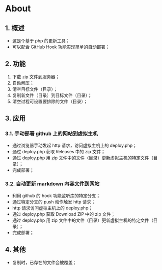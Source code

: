 # About

## 1. 概述

- 这是个基于 php 的更新工具；
- 可以配合 GitHub Hook 功能实现简单的自动部署；

## 2. 功能

1. 下载 zip 文件到服务器；
1. 自动解压；
1. 清空目标文件（目录）；
1. 复制新文件（目录）到目标文件（目录）；
1. 清空过程可设置要排除的文件（目录）；

## 3. 应用

### 3.1. 手动部署 github 上的网站到虚拟主机

- 通过浏览器手动发起 http 请求，访问虚拟主机上的 deploy.php；
- 通过 deploy.php 获取 Releases 中的 zip 文件；
- 通过 deploy.php 用 zip 文件中的文件（目录）更新虚拟主机的特定文件（目录）；
- 完成部署；

### 3.2. 自动更新 markdown 内容文件到网站

- 利用 github 的 hook 功能监听库的特定分支；
- 通过特定分支的 push 动作触发 http 请求；
- http 请求访问虚拟主机上的 deploy.php；
- 通过 deploy.php 获取 Download ZIP 中的 zip 文件；
- 通过 deploy.php 用 zip 文件中的文件（目录）更新虚拟主机的特定文件（目录）；
- 完成部署；

## 4. 其他

- 复制时，已存在的文件会被覆盖；